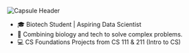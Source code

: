 ![Capsule Header](https://capsule-render.vercel.app/api?type=venom&height=300&color=gradient&text=WELCOME%20TO%20DENNISE'S%20REALM&fontSize=35&textBg=false&reversal=false&stroke=C3B1E1)


- 🎓 Biotech Student | Aspiring Data Scientist 
- 🔬 Combining biology and tech to solve complex problems. 
- 💻 CS Foundations Projects from CS 111 & 211 (Intro to CS) 

<!--
**truth-breaker/truth-breaker** is a ✨ _special_ ✨ repository because its `README.md` (this file) appears on your GitHub profile.
<--
